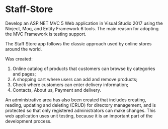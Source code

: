 # Staff-Store

Develop an ASP.NET MVC 5 Web application in Visual Studio 2017 using the Ninject, Moq, and Entity Framework 6 tools. The main reason for adopting the MVC Framework is testing support.

The Staff Store app follows the classic approach used by online stores around the world.

Was created:
1.	Online catalog of products that customers can browse by categories and pages;
2.	A shopping cart where users can add and remove products;
3.	Check where customers can enter delivery information;
4.	Contacts, About us, Payment and delivery.

An administrative area has also been created that includes creating, reading, updating and deleting (CRUD) for directory management, and is protected so that only registered administrators can make changes.
This web application uses unit testing, because it is an important part of the development process.

